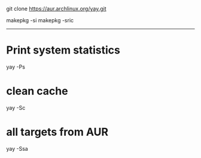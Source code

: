 git clone https://aur.archlinux.org/yay.git

makepkg -si
makepkg -sric

-----------------------------

# Print system statistics
yay -Ps

# clean cache
yay -Sc 

# all targets from AUR
yay -Ssa
